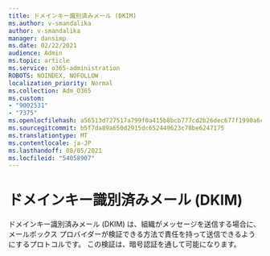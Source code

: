 ```yaml
---
title: ドメインキー識別済みメール (DKIM)
ms.author: v-smandalika
author: v-smandalika
manager: dansimp
ms.date: 02/22/2021
audience: Admin
ms.topic: article
ms.service: o365-administration
ROBOTS: NOINDEX, NOFOLLOW
localization_priority: Normal
ms.collection: Adm_O365
ms.custom:
- "9002531"
- "7375"
ms.openlocfilehash: a56513d727517a799f0a415b8bcb777cd2b26dec677f1990a6caf4b2090f660b
ms.sourcegitcommit: b5f7da89a650d2915dc652449623c78be6247175
ms.translationtype: MT
ms.contentlocale: ja-JP
ms.lasthandoff: 08/05/2021
ms.locfileid: "54058907"
---
```

# <a name="dkim-domainkeys-identified-mail"></a>ドメインキー識別済みメール (DKIM)

ドメインキー識別済みメール (DKIM) は、組織がメッセージを送信する場合に、メールボックス プロバイダーが検証できる方法で責任を持って送信できるようにするプロトコルです。 この検証は、暗号認証を通して可能になります。
